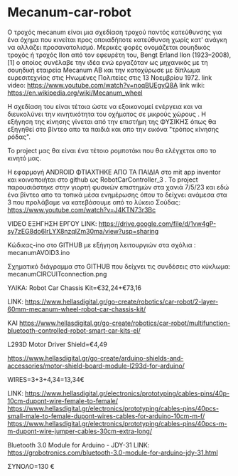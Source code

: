 # Mecanum-car-robot
Ο τροχός mecanum είναι μια σχεδίαση τροχού παντός κατεύθυνσης για ένα όχημα που κινείται προς οποιαδήποτε κατεύθυνση χωρίς κατ' ανάγκη να αλλάζει προσανατολισμό. 
Μερικές φορές ονομάζεται σουηδικός τροχός ή τροχός Ilon από τον εφευρέτη του, Bengt Erland Ilon (1923–2008), [1] ο οποίος συνέλαβε την ιδέα 
ενώ εργαζόταν ως μηχανικός με τη σουηδική εταιρεία Mecanum AB και την κατοχύρωσε με δίπλωμα ευρεσιτεχνίας στις Ηνωμένες Πολιτείες στις 13 Νοεμβρίου 1972.
link video: https://www.youtube.com/watch?v=noqBUEgyQ8A
link wiki: https://en.wikipedia.org/wiki/Mecanum_wheel

Η σχεδίαση του είναι τέτοια ώστε να εξοικονομεί ενέργεια και να διευκολύνει την κινητικότητα του οχήματος σε μικρούς χώρους .
Η εξήγηση της κίνησης γίνεται από την επιστήμη της ΦΥΣΙΚΗΣ όπως θα εξηγηθεί στο βίντεο απο τα παιδιά και απο την εικόνα "τρόπος κίνησης ρόδας".

Το project μας θα είναι ένα τέτοιο ρομποτάκι που θα ελέγχεται απο το κινητό μας.

Η εφαρμογή ANDROID ΦΤΙΑΧΤΗΚΕ ΑΠΟ ΤΑ ΠΑΙΔΙΑ στο mit app inventor και κοινοποιήται στο github ως RobotCarController_3  .
To project παρουσιάστηκε στην γιορτή φυσικών επιστημών στα χανιά 7/5/23 και εδώ ένα βίντεο απο τα τοπικά μέσα ενημέρωσης όπου το δείχνει ανάμεσα στα 3 που προλάβαμε να κατεβάσουμε από το  λύκειο Σούδας: https://www.youtube.com/watch?v=J4KTN73r3Bc

VIDEO ΕΞΗΓΗΣΗ ΕΡΓΟΥ LINK: https://drive.google.com/file/d/1vw4gP-sy7zEG8do6lrLYX8nzqIZm30ma/view?usp=sharing

Κώδικας-ino στο GITHUB με εξήγηση λειτουργιών στα σχόλια :  mecanumAVOID3.ino

Σχηματικό διάγραμμα στο GITHUB που δείχνει τις συνδέσεις στο κύκλωμα: mecanumCIRCUITconnection.png

ΥΛΙΚΑ:
Robot Car Chassis Kit=€32,24+€73,16

LINK: https://www.hellasdigital.gr/go-create/robotics/car-robot/2-layer-60mm-mecanum-wheel-robot-car-chassis-kit/

KAI https://www.hellasdigital.gr/go-create/robotics/car-robot/multifunction-bluetooth-controlled-robot-smart-car-kits-el/



L293D Motor Driver Shield=€4,49

https://www.hellasdigital.gr/go-create/arduino-shields-and-accessories/motor-shield-board-module-l293d-for-arduino/

WIRES=3+3+4,34=13,34€

LINK: https://www.hellasdigital.gr/electronics/prototyping/cables-pins/40p-10cm-dupont-wire-female-to-female/
https://www.hellasdigital.gr/electronics/prototyping/cables-pins/40pcs-small-male-to-female-dupont-wires-cables-for-arduino-10cm-m-f/
https://www.hellasdigital.gr/electronics/prototyping/cables-pins/40pcs-m-m-dupont-wire-jumper-cables-30cm-extra-long/

Bluetooth 3.0 Module for Arduino - JDY-31
LINK: https://grobotronics.com/bluetooth-3.0-module-for-arduino-jdy-31.html

ΣΥΝΟΛΟ=130 €
